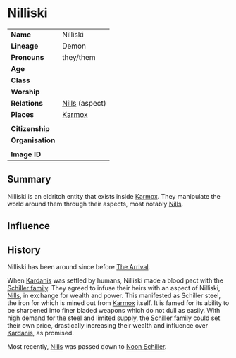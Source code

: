 # Nilliski

|||
| --- | --- |
| **Name** | Nilliski | character.3
| **Lineage** | Demon |
| **Pronouns** | they/them |
| **Age** | |
| **Class** | |
| **Worship** | |
| **Relations** | [Nills](nills.md) (aspect) |
| **Places** | [Karmox](../places/mountains/karmox.md) |
|||
| **Citizenship** | |
| **Organisation** | |
|||
| **Image ID** | |

## Summary

Nilliski is an eldritch entity that exists inside [Karmox](../places/mountains/karmox.md). They manipulate the world around them through their aspects, most notably [Nills](nills.md).

## Influence

## History

Nilliski has been around since before [The Arrival](../history/events/the-arrival.md).

When [Kardanis](../places/regions/kardanis.md) was settled by humans, Nilliski made a blood pact with the [Schiller family](../organisations/schiller-family.md). They agreed to infuse their heirs with an aspect of Nilliski, [Nills](nills.md), in exchange for wealth and power. This manifested as Schiller steel, the iron for which is mined out from [Karmox](../places/mountains/karmox.md) itself. It is famed for its ability to be sharpened into finer bladed weapons which do not dull as easily. With high demand for the steel and limited supply, the [Schiller family](../organisations/schiller-family.md) could set their own price, drastically increasing their wealth and influence over [Kardanis](../places/regions/kardanis.md), as promised.

Most recently, [Nills](nills.md) was passed down to [Noon Schiller](noon-schiller.md).
